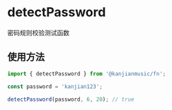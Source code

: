 # detectPassword
密码规则校验测试函数

## 使用方法

```ts
import { detectPassword } from '@kanjianmusic/fn';

const password = 'kanjian123';

detectPassword(password, 6, 20); // true
```
